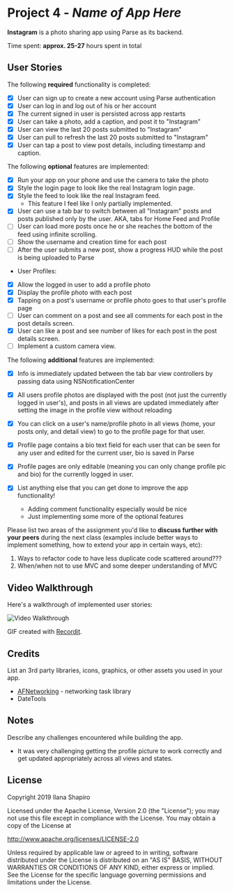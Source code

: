 # Project 4 - *Name of App Here*

**Instagram** is a photo sharing app using Parse as its backend.

Time spent: **approx. 25-27** hours spent in total

## User Stories

The following **required** functionality is completed:

- [X] User can sign up to create a new account using Parse authentication
- [X] User can log in and log out of his or her account
- [X] The current signed in user is persisted across app restarts
- [X] User can take a photo, add a caption, and post it to "Instagram"
- [X] User can view the last 20 posts submitted to "Instagram"
- [X] User can pull to refresh the last 20 posts submitted to "Instagram"
- [X] User can tap a post to view post details, including timestamp and caption.

The following **optional** features are implemented:

- [X] Run your app on your phone and use the camera to take the photo
- [X] Style the login page to look like the real Instagram login page.
- [X] Style the feed to look like the real Instagram feed.
    - This feature I feel like I only partially implemented.
- [X] User can use a tab bar to switch between all "Instagram" posts and posts published only by the user. AKA, tabs for Home Feed and Profile
- [ ] User can load more posts once he or she reaches the bottom of the feed using infinite scrolling.
- [ ] Show the username and creation time for each post
- [ ] After the user submits a new post, show a progress HUD while the post is being uploaded to Parse
- User Profiles:
- [X] Allow the logged in user to add a profile photo
- [X] Display the profile photo with each post
- [X] Tapping on a post's username or profile photo goes to that user's profile page
- [ ] User can comment on a post and see all comments for each post in the post details screen.
- [X] User can like a post and see number of likes for each post in the post details screen.
- [ ] Implement a custom camera view.

The following **additional** features are implemented:
- [X] Info is immediately updated between the tab bar view controllers by passing data using NSNotificationCenter
- [X] All users profile photos are displayed with the post (not just the currently logged in user's), and posts in all views are updated immediately after setting the image in the profile view without reloading
- [X] You can click on a user's name/profile photo in all views (home, your posts only, and detail view) to go to the profile page for that user. 
- [X] Profile page contains a bio text field for each user that can be seen for any user and edited for the current user, bio is saved in Parse
- [X] Profile pages are only editable (meaning you can only change profile pic and bio) for the currently logged in user.


- [X] List anything else that you can get done to improve the app functionality!
    - Adding comment functionality especially would be nice
    - Just implementing some more of the optional features

Please list two areas of the assignment you'd like to **discuss further with your peers** during the next class (examples include better ways to implement something, how to extend your app in certain ways, etc):

1. Ways to refactor code to have less duplicate code scattered around???
2. When/when not to use MVC and some deeper understanding of MVC

## Video Walkthrough

Here's a walkthrough of implemented user stories:

<img src='http://g.recordit.co/cKja1QwPBJ.gif' title='Video Walkthrough' width='' alt='Video Walkthrough' />

GIF created with [Recordit](https://recordit.co/).

## Credits

List an 3rd party libraries, icons, graphics, or other assets you used in your app.

- [AFNetworking](https://github.com/AFNetworking/AFNetworking) - networking task library
- DateTools


## Notes

Describe any challenges encountered while building the app.
- It was very challenging getting the profile picture to work correctly and get updated appropriately across all views and states.

## License

Copyright 2019 Ilana Shapiro

Licensed under the Apache License, Version 2.0 (the "License");
you may not use this file except in compliance with the License.
You may obtain a copy of the License at

http://www.apache.org/licenses/LICENSE-2.0

Unless required by applicable law or agreed to in writing, software
distributed under the License is distributed on an "AS IS" BASIS,
WITHOUT WARRANTIES OR CONDITIONS OF ANY KIND, either express or implied.
See the License for the specific language governing permissions and
limitations under the License.
